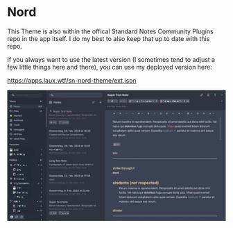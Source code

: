 # Nord

This Theme is also within the offical Standard Notes Community Plugins repo in the app itself. I do my best to also keep that up to date with this repo.

If you always want to use the latest version (I sometimes tend to adjust a few little things here and there), you can use my deployed version here:

https://apps.laux.wtf/sn-nord-theme/ext.json

![Screenshot Standard Notes Theme Nord](https://raw.githubusercontent.com/marcolaux/sn-nord-theme/main/screenshot.jpg "Screenshot Standard Notes Theme Nord")
